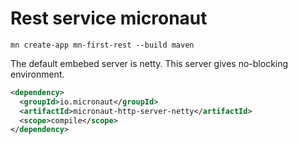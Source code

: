 # Rest service micronaut
````shell script
mn create-app mn-first-rest --build maven
````
The default embebed server is netty. This server gives no-blocking environment.
````xml
<dependency>
  <groupId>io.micronaut</groupId>
  <artifactId>micronaut-http-server-netty</artifactId>
  <scope>compile</scope>
</dependency>
````